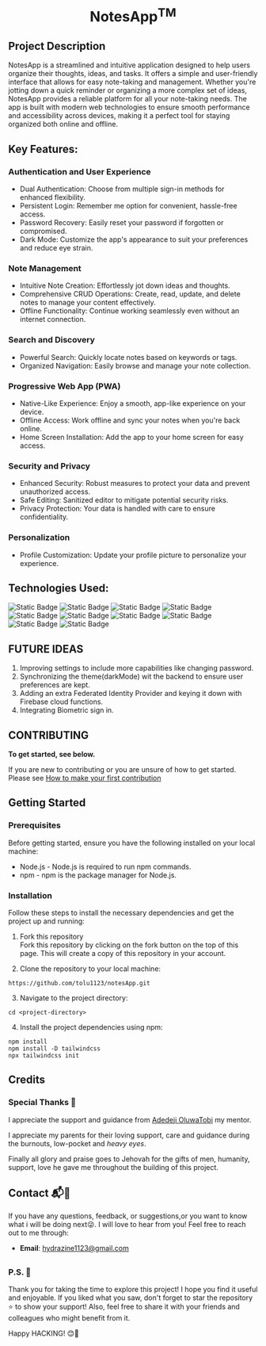 <h1 align="center" className="fake-logo poppins-medium text-fullBlack text-xl md:pb-0">
            NotesApp<sup>TM</sup>
</h1>


## Project Description

NotesApp is a streamlined and intuitive application designed to help users organize their thoughts, ideas, and tasks. It offers a simple and user-friendly interface that allows for easy note-taking and management. Whether you're jotting down a quick reminder or organizing a more complex set of ideas, NotesApp provides a reliable platform for all your note-taking needs. The app is built with modern web technologies to ensure smooth performance and accessibility across devices, making it a perfect tool for staying organized both online and offline.

## Key Features:

### Authentication and User Experience
- Dual Authentication: Choose from multiple sign-in methods for enhanced flexibility.
- Persistent Login: Remember me option for convenient, hassle-free access.
- Password Recovery: Easily reset your password if forgotten or compromised.
- Dark Mode: Customize the app's appearance to suit your preferences and reduce eye strain.

### Note Management
- Intuitive Note Creation: Effortlessly jot down ideas and thoughts.
- Comprehensive CRUD Operations: Create, read, update, and delete notes to manage your content effectively.
- Offline Functionality: Continue working seamlessly even without an internet connection.

### Search and Discovery
- Powerful Search: Quickly locate notes based on keywords or tags.
- Organized Navigation: Easily browse and manage your note collection.

### Progressive Web App (PWA)
- Native-Like Experience: Enjoy a smooth, app-like experience on your device.
- Offline Access: Work offline and sync your notes when you're back online.
- Home Screen Installation: Add the app to your home screen for easy access.

### Security and Privacy
- Enhanced Security: Robust measures to protect your data and prevent unauthorized access.
- Safe Editing: Sanitized editor to mitigate potential security risks.
- Privacy Protection: Your data is handled with care to ensure confidentiality.

### Personalization
- Profile Customization: Update your profile picture to personalize your experience.

## Technologies Used:
![Static Badge](https://img.shields.io/badge/HTML-%23E34F26?style=flat-square&logo=html5&logoColor=%23E34F26&labelColor=black&color=%23E34F26)
![Static Badge](https://img.shields.io/badge/CSS--4-%231572B6?style=flat-square&logo=css3&logoColor=white&labelColor=black&color=%231572B6)
![Static Badge](https://img.shields.io/badge/Tailwindcss-%2306B6D4?style=flat-square&logo=tailwindcss&logoColor=%2306B6D4&labelColor=black&color=%2306B6D4)
![Static Badge](https://img.shields.io/badge/JavaScript-%23F7DF1E?style=flat-square&logo=javascript&logoColor=%23F7DF1E&labelColor=black&color=black)
![Static Badge](https://img.shields.io/badge/Git-%23F05032?style=flat-square&logo=git&logoColor=%23F05032&labelColor=black&color=%23F05032)
![Static Badge](https://img.shields.io/badge/npm-%23CB3837?style=flat-square&logo=npm&logoColor=%23CB3837&labelColor=black&color=%23CB3837)
![Static Badge](https://img.shields.io/badge/Visual--Studio--Code-%23007ACC?style=flat-square&logo=visual%20studio%20code&logoColor=%23007ACC&labelColor=black&color=%23007ACC)
![Static Badge](https://img.shields.io/badge/Vercel-%23000000?style=flat-square&logo=vercel&logoColor=%23000000&labelColor=white&color=white)
![Static Badge](https://img.shields.io/badge/Firebase-%23DD2C00?style=flat-square&logo=firebase&logoColor=%23DD2C00&logoSize=auto&labelColor=%23000&color=%23DD2C00)
![Static Badge](https://img.shields.io/badge/React-%2361DBFB?style=flat-square&logo=react&logoColor=%2361DBFB&logoSize=auto&labelColor=%23000&color=%2361DBFB)



## FUTURE IDEAS
1. Improving settings to include more capabilities like changing password.
2. Synchronizing the theme(darkMode) wit the backend to ensure user preferences are kept.
3. Adding an extra Federated Identity Provider and keying it down with Firebase cloud functions.
4. Integrating Biometric sign in.

## CONTRIBUTING
**To get started, see below.**

If you are new to contributing or you are unsure of how to get started. Please see [How to make your first contribution](https://github.com/firstcontributions/first-contributions)

## Getting Started
### Prerequisites

Before getting started, ensure you have the following installed on your local machine:

- Node.js - Node.js is required to run npm commands.
- npm - npm is the package manager for Node.js.
### Installation
Follow these steps to install the necessary dependencies and get the project up and running:

1. Fork this repository\
Fork this repository by clicking on the fork button on the top of this page. This will create a copy of this repository in your account.

2. Clone the repository to your local machine:
```
https://github.com/tolu1123/notesApp.git
```
3. Navigate to the project directory:
```
cd <project-directory>
```
4. Install the project dependencies using npm:
```
npm install
npm install -D tailwindcss
npx tailwindcss init
```

## Credits
### Special Thanks 💝

I appreciate the support and guidance from [Adedeji OluwaTobi](https://github.com/oluwatobiisaiah) my mentor.


I appreciate my parents for their loving support, care and guidance during the burnouts, low-pocket and _heavy eyes_.

Finally all glory and praise goes to Jehovah for the gifts of men, humanity, support, love he gave me throughout the building of this project.

## Contact 📬📧

If you have any questions, feedback, or suggestions,or you want to know what i will be doing next😜. I will love to hear from you! Feel free to reach out to me through: 

- **Email**: hydrazine1123@gmail.com

##
### P.S. 📜
Thank you for taking the time to explore this project! I hope you find it useful and enjoyable. If you liked what you saw, don't forget to star the repository ⭐️ to show your support! Also, feel free to share it with your friends and colleagues who might benefit from it.

Happy HACKING! 😊🚀
